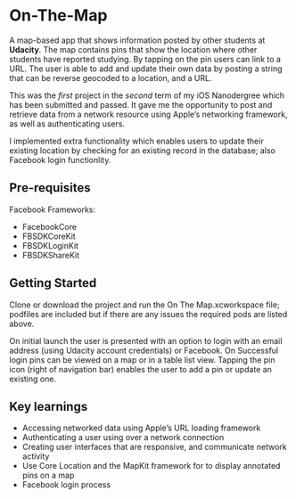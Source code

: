 # On-The-Map
A map-based app that shows information posted by other students at **Udacity**. The map contains pins that show the location where other students have reported studying. By tapping on the pin users can link to a URL. The user is able to add and update their own data by posting a string that can be reverse geocoded to a location, and a URL.

This was the *first* project in the *second* term of my iOS Nanodergree which has been submitted and passed. It gave me the  opportunity to post and retrieve data from a network resource using Apple’s networking framework, as well as authenticating users.

I implemented extra functionality which enables users to update their existing location by checking for an existing record in the database; also Facebook login functionlity.

## Pre-requisites
Facebook Frameworks:
- FacebookCore
- FBSDKCoreKit
- FBSDKLoginKit
- FBSDKShareKit

## Getting Started
Clone or download the project and run the On The Map.xcworkspace file; podfiles are included but if there are any issues the required pods are listed above. 

On initial launch the user is presented with an option to login with an email address (using Udacity account credentials) or Facebook. On Successful login pins can be viewed on a map or in a table list view. Tapping the pin icon (right of navigation bar) enables the user to add a pin or update an existing one. 

## Key learnings
- Accessing networked data using Apple’s URL loading framework
- Authenticating a user using over a network connection
- Creating user interfaces that are responsive, and communicate network activity
- Use Core Location and the MapKit framework for to display annotated pins on a map
- Facebook login process


